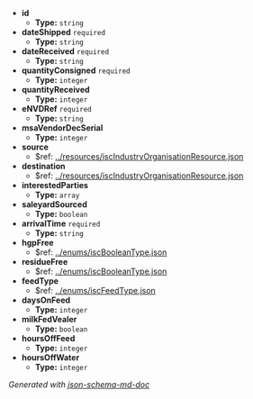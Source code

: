  - <b id="#/properties/id">id</b>
	 - **Type:** `string`
 - <b id="#/properties/dateShipped">dateShipped</b> `required`
	 - **Type:** `string`
 - <b id="#/properties/dateReceived">dateReceived</b> `required`
	 - **Type:** `string`
 - <b id="#/properties/quantityConsigned">quantityConsigned</b> `required`
	 - **Type:** `integer`
 - <b id="#/properties/quantityReceived">quantityReceived</b>
	 - **Type:** `integer`
 - <b id="#/properties/eNVDRef">eNVDRef</b> `required`
	 - **Type:** `string`
 - <b id="#/properties/msaVendorDecSerial">msaVendorDecSerial</b>
	 - **Type:** `integer`
 - <b id="#/properties/source">source</b>
	 - &#36;ref: [../resources/iscIndustryOrganisationResource.json](#..resourcesiscindustryorganisationresource.json)
 - <b id="#/properties/destination">destination</b>
	 - &#36;ref: [../resources/iscIndustryOrganisationResource.json](#..resourcesiscindustryorganisationresource.json)
 - <b id="#/properties/interestedParties">interestedParties</b>
	 - **Type:** `array`
 - <b id="#/properties/saleyardSourced">saleyardSourced</b>
	 - **Type:** `boolean`
 - <b id="#/properties/arrivalTime">arrivalTime</b> `required`
	 - **Type:** `string`
 - <b id="#/properties/hgpFree">hgpFree</b>
	 - &#36;ref: [../enums/iscBooleanType.json](#..enumsiscbooleantype.json)
 - <b id="#/properties/residueFree">residueFree</b>
	 - &#36;ref: [../enums/iscBooleanType.json](#..enumsiscbooleantype.json)
 - <b id="#/properties/feedType">feedType</b>
	 - &#36;ref: [../enums/iscFeedType.json](#..enumsiscfeedtype.json)
 - <b id="#/properties/daysOnFeed">daysOnFeed</b>
	 - **Type:** `integer`
 - <b id="#/properties/milkFedVealer">milkFedVealer</b>
	 - **Type:** `boolean`
 - <b id="#/properties/hoursOffFeed">hoursOffFeed</b>
	 - **Type:** `integer`
 - <b id="#/properties/hoursOffWater">hoursOffWater</b>
	 - **Type:** `integer`

_Generated with [json-schema-md-doc](https://brianwendt.github.io/json-schema-md-doc/)_